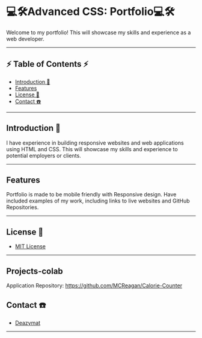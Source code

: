 # 💻🛠️Advanced CSS: Portfolio💻🛠️

Welcome to my portfolio! This will showcase my skills and experience as a web developer.

---

## ⚡ Table of Contents ⚡

- [Introduction 🚀](#introduction-🚀)
- [Features ](#features)
- [License 🔐](#license-🔐)
- [Contact ☎️](#contact-☎️)

---

## Introduction 🚀

I have experience in building responsive websites and web applications using HTML and CSS. This will showcase my skills and experience to potential employers or clients.

---

## Features

Portfolio is made to be mobile friendly with Responsive design.
Have included examples of my work, including links to live websites and GitHub Repositories.

---

## License 🔐

- [MIT License](LICENSE.md)

---

## Projects-colab

Application Repository: https://github.com/MCReagan/Calorie-Counter

## Contact ☎️

- [Deazymat](https://github.com/Deazymat/Project-1)

---
